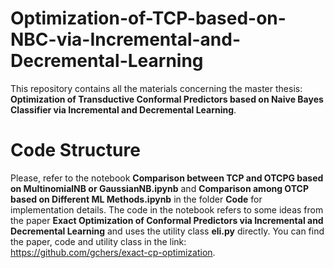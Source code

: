 # Optimization-of-TCP-based-on-NBC-via-Incremental-and-Decremental-Learning
This repository contains all the materials concerning the master thesis: **Optimization of Transductive Conformal Predictors based on Naive Bayes Classifier via Incremental and Decremental Learning**.

# Code Structure
Please, refer to the notebook **Comparison between TCP and OTCPG based on MultinomialNB or GaussianNB.ipynb** and **Comparison among OTCP based on Different ML Methods.ipynb** in the folder **Code** for implementation details. The code in the notebook refers to some ideas from the paper **Exact Optimization of Conformal Predictors via Incremental and Decremental Learning** and uses the utility class **eli.py** directly. You can find the paper, code and utility class in the link: https://github.com/gchers/exact-cp-optimization.
